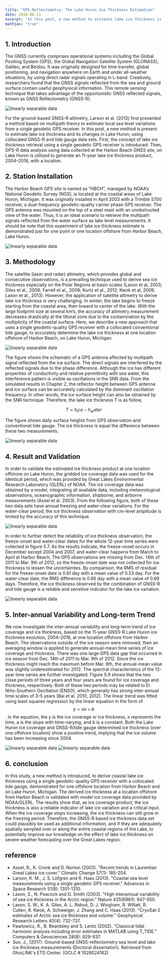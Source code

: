 ```yaml
---
title: "GPS-Reflectometry: The Lake Huron Ice Thickness Estimation"
date: 2016-08-21
excerpt: "In this post, a new method to estimate lake ice thickness is presently using collocated GPS and tide gauge data sets."
mathjax: "true"
---
```

## 1. Introduction
The GNSS currently comprises operational systems including the Global Positing System (GPS), the Global Navigation Satellite System (GLONASS), Galileo, and Beidou. It was originally designed for time transfer, global positioning, and navigation anywhere on Earth and under all-weather situations, by using direct radar signals operating in L-band. Creatively, researchers found that the GNSS signals reflected from the sea and ground surface contain useful geophysical information. This remote sensing technique that takes advantage of the opportunistic GNSS reflected signals, known as GNSS Reflectometry (GNSS-R).

<img src="{{ site.url }}{{ site.baseurl }}/images/gpsr_lakeice/1_1.jpg" alt="linearly separable data">

For the ground-based GNSS-R altimetry, Larson et al. (2013) first presented a method based on multipath theory to estimate local sea level variations from a single geodetic GPS receiver. In this post, a new method is present to estimate lake ice thickness and its changes in Lake Huron, using collocated GNSS-R and tide gauge data sets. First, the concept of lake ice thickness retrieval using a single geodetic GPS receiver is introduced. Then, GPS-R data analysis using data collected at the Harbor Beach GNSS site, on Lake Huron is utilized to generate an 11-year lake ice thickness product, 2004–2016, with a location.
  
## 2. Station Installation
The Harbor Beach GPS site is named as “HBCH”, managed by NOAA’s National Geodetic Survey (NGS), is located at the coastal areas of Lake Huron, Michigan. It was originally installed in April 2003 with a Trimble 5700 receiver, a dual-frequency geodetic-quality carrier phase GPS receiver. The GPS antenna was mounted on the top of a steel mast with an unobstructed view of the water. Thus, it is an ideal scenario to retrieve the multipath signals reflected from the water surface as lake level measurements. It should be note that this experiment of lake ice thickness estimate is demonstrated just for one point or one location offshore from Harbor Beach, Lake Huron.

<img src="{{ site.url }}{{ site.baseurl }}/images/gpsr_lakeice/2_1.jpg" alt="linearly separable data">
 
## 3. Methodology
The satellite (laser and radar) altimetry, which provides global and consecutive observations, is a prevailing technique used to derive sea ice thickness especially on the Polar Regions at basin scales (Laxon et al, 2003; Giles et al., 2008; Farrell et al., 2009; Kurtz et al., 2012; Kwok et al, 2009; Laxon et al., 2013). However, the application of satellite altimetry to derive lake ice thickness is very challenging. In winter, the lake begins to freeze starting from the coastal area, then toward to center of the lake. With the large footprint size at several km’s, the accuracy of altimetry measurement decreases drastically at the littoral zone due to the contamination by the multiplicity of the coastal surface. Here, we describe a new approach that uses a single geodetic-quality GPS receiver with a collocated conventional tide gauge, to accurately determine the lake ice thickness at one location offshore of Harbor Beach, on Lake Huron, Michigan. 
 
<img src="{{ site.url }}{{ site.baseurl }}/images/gpsr_lakeice/3_1.png" alt="linearly separable data">

The figure shows the schematic of a GPS antenna affected by multipath signal reflected from the ice surface. The direct signals are interfered by the reflected signals due to the phase difference. Although the ice has different properties of conductivity and relative permittivity with sea water, this interference pattern is visible as oscillations in the SNR data. From the simulated results in Chapter 2, the reflector height between GPS antenna and ice surface can be accurately calculated by the dominant oscillation frequency. In other words, the ice surface height can also be obtained by the SNR technique. Therefore, the lake ice thickness T is as follow,

$$T=h_ice-h_water$$ 

The figure shows daily surface heights from GPS observation and conventional tide gauge. The ice thickness is equal the difference between these two measurements.
 
<img src="{{ site.url }}{{ site.baseurl }}/images/gpsr_lakeice/3_2.jpg" alt="linearly separable data">
  
## 4. Result and Validation
In order to validate the estimated ice thickness product at one location offshore on Lake Huron, the gridded ice coverage data was used for the identical period, which was provided by Great Lakes Environmental Research Laboratory (GLERL) of NOAA. The ice coverage data was obtained by a model, integrating all available data, including meteorological observations, oceanographic information, shipborne, and airborne measurements (Assel et al. 2003). From the following figure, both of these two data sets have annual freezing and water-clear variations. For the water-clear period, the ice thickness observation with cm-level amplitude is limited by the accuracy of this technique.

<img src="{{ site.url }}{{ site.baseurl }}/images/gpsr_lakeice/4_1.jpg" alt="linearly separable data">

In order to further detect the reliability of ice thickness observation, the freeze-onset and water-clear dates for the whole 12-year time series were collected in figure 5.7. As the results indicate, the freeze-onset occurs in December except 2004 and 2007, and water-clear happens from March to April at Harbor Beach. The GPS observations are missing from Dec. 14th of 2011 to Mar. 9th of 2012, so the freeze-onset date was not collected for ice thickness to lessen the uncertainties. By comparison, the RMS of residual for the freeze-onset date is 0.81 day with a mean value of 0.53 day. For the water-clear date, the RMS difference is 0.86 day with a mean value of 0.69 days. Therefore, the ice thickness observed by the combination of GNSS-R and tide gauge is a reliable and sensitive indicator for the lake ice variation.
 
<img src="{{ site.url }}{{ site.baseurl }}/images/gpsr_lakeice/4_2.jpg" alt="linearly separable data">

## 5. Inter-annual Variability and Long-term Trend
We now investigate the inter-annual variability and long-term trend of ice coverage and ice thickness, based on the 11-year GNSS-R Lake Huron ice thickness evolution, 2004–2016, at one location offshore from Harbor Beach. The observations outside of the ice season were removed, then an averaging window is applied to generate annual-mean time series of ice coverage and thickness. There was one large GPS data gap that occurred in ice season from Dec. 14th of 2011 to Mar. 9th of 2012. Since the ice thickness might reach the maximum before Mar. 9th, the annual-mean value was slightly underestimated for 2012. The spectral characteristics of the 12-year time series are further investigated. Figure 5.9 shows that the two close periods of three years and four years are found for ice coverage and thickness, respectively. Both of these two periods may be related to El Niño-Southern Oscillation (ENSO), which generally has strong inter-annual time scales of 3–5 years (Bai et al. 2010, 2012).
The linear trend was fitted using least squares regression by the linear equation in the form of $$y=ax+b$$. In the equation, the y is the ice coverage or ice thickness, x represents the time, a is the slope with time-varying, and b is a constant. Both the Lake Huron ice coverage and GNSS-R/tide gauge determined ice thickness (over one offshore location) show a positive trend, implying that the ice volume has been increasing since 2004.
 
<img src="{{ site.url }}{{ site.baseurl }}/images/gpsr_lakeice/5_2.jpg" alt="linearly separable data">
 
<img src="{{ site.url }}{{ site.baseurl }}/images/gpsr_lakeice/5_1.jpg" alt="linearly separable data">

## 6. conclusion
In this study, a new method is introduced, to derive coastal lake ice thickness using a single geodetic-quality GPS receiver with a collocated tide gauge, demonstrated for one offshore location from Harbor Beach and on Lake Huron, Michigan. The derived ice thickness at a location offshore from Harbor Beach is validated with model ice coverage data provided by NOAA/GLERL. The results show that, as ice coverage product, the ice thickness is also a reliable indicator of lake ice variation and a critical input. When the ice coverage stops increasing, the ice thickness can still grow in the freezing period. Therefore, the GNSS-R based ice thickness data set could plausibly be used as additional information, and if they are adequately spatially sampled over or along the entire coastal regions of the Lake, to potentially improve our knowledge on the effect of lake ice thickness on severe weather forecasting over the Great Lakes region.

## reference
+ Assel, R., K. Cronk and D. Norton (2003). "Recent trends in Laurentian Great Lakes ice cover." Climatic Change 57(1): 185-204.
+ Larson, K. M., J. S. Löfgren and R. Haas (2013). "Coastal sea level measurements using a single geodetic GPS receiver." Advances in Space Research 51(8): 1301-1310.
+ Laxon, S., N. Peacock and D. Smith (2003). "High interannual variability of sea ice thickness in the Arctic region." Nature 425(6961): 947-950.
+ Laxon, S. W., K. A. Giles, A. L. Ridout, D. J. Wingham, R. Willatt, R. Cullen, R. Kwok, A. Schweiger, J. Zhang and C. Haas (2013). "CryoSat‐2 estimates of Arctic sea ice thickness and volume." Geophysical Research Letters 40(4): 732-737.
+ Pawlowicz, R., B. Beardsley and S. Lentz (2002). "Classical tidal harmonic analysis including error estimates in MATLAB using T_TIDE." Computers & Geosciences 28(8): 929-937.
+ Sun, J., (2017). Ground-based GNSS-reflectometry sea level and lake ice thickness measurements (Doctoral dissertation). Retrieved from OhioLINK's ETD Center. (OCLC # 1028024162)



